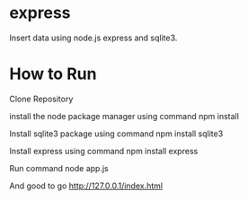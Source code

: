 # express 
Insert data using node.js express and sqlite3.

# How to Run
Clone Repository

install the node package manager using command npm install

Install sqlite3 package using command npm install sqlite3

Install express using command npm install express

Run command node app.js 

And good to go http://127.0.0.1/index.html

 
